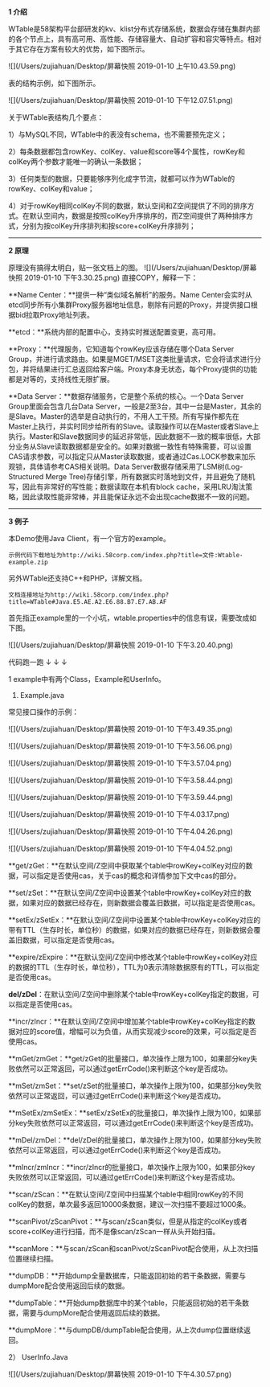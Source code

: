 **1 介绍**

WTable是58架构平台部研发的kv、klist分布式存储系统，数据会存储在集群内部的各个节点上，具有高可用、高性能、存储容量大、自动扩容和容灾等特点。相对于其它存在方案有较大的优势，如下图所示。

![](/Users/zujiahuan/Desktop/屏幕快照 2019-01-10 上午10.43.59.png)

表的结构示例，如下图所示。

![](/Users/zujiahuan/Desktop/屏幕快照 2019-01-10 下午12.07.51.png)

关于WTable表结构几个要点：

   1）与MySQL不同，WTable中的表没有schema，也不需要预先定义；

   2）每条数据都包含rowKey、colKey、value和score等4个属性，rowKey和colKey两个参数才能唯一的确认一条数据；
   
   3）任何类型的数据，只要能够序列化成字节流，就都可以作为WTable的rowKey、colKey和value；
   
   4）对于rowKey相同colKey不同的数据，默认空间和Z空间提供了不同的排序方式。在默认空间内，数据是按照colKey升序排序的，而Z空间提供了两种排序方式，分别为按colKey升序排列和按score+colKey升序排列；

-------
**2 原理**

原理没有搞得太明白，贴一张文档上的图。
![](/Users/zujiahuan/Desktop/屏幕快照 2019-01-10 下午3.30.25.png)
直接COPY，解释一下：

**Name Center：**提供一种“类似域名解析”的服务。Name Center会实时从etcd同步所有小集群Proxy服务器地址信息，剔除有问题的Proxy，并提供接口根据bid拉取Proxy地址列表。

**etcd：**系统内部的配置中心，支持实时推送配置变更，高可用。

**Proxy：**代理服务，它知道每个rowKey应该存储在哪个Data Server Group，并进行请求路由。如果是MGET/MSET这类批量请求，它会将请求进行分包，并将结果进行汇总返回给客户端。Proxy本身无状态，每个Proxy提供的功能都是对等的，支持线性无限扩展。

**Data Server：**数据存储服务，它是整个系统的核心。一个Data Server Group里面会包含几台Data Server，一般是2至3台，其中一台是Master，其余的是Slave。Master的选举是自动执行的，不用人工干预。所有写操作都先在Master上执行，并实时同步给所有的Slave。读取操作可以在Master或者Slave上执行。Master和Slave数据同步的延迟非常低，因此数据不一致的概率很低，大部分业务从Slave读取数据都是安全的。如果对数据一致性有特殊需要，可以设置CAS请求参数，可以指定只从Master读取数据，或者通过Cas.LOCK参数来加乐观锁，具体请参考CAS相关说明。Data Server数据存储采用了LSM树(Log-Structured Merge Tree)存储引擎，所有数据实时落地到文件，并且避免了随机写，因此有非常好的写性能；数据读取在本机有block cache，采用LRU淘汰策略，因此读取性能非常棒，并且能保证永远不会出现cache数据不一致的问题。



----------
   
**3 例子**

本Demo使用Java Client，有一个官方的example。

    示例代码下载地址为http://wiki.58corp.com/index.php?title=文件:Wtable-example.zip
另外WTable还支持C++和PHP，详解文档。

    文档连接地址为http://wiki.58corp.com/index.php?title=WTable#Java.E5.AE.A2.E6.88.B7.E7.AB.AF
    
首先指正example里的一个小坑，wtable.properties中的信息有误，需要改成如下图。

![](/Users/zujiahuan/Desktop/屏幕快照 2019-01-10 下午3.20.40.png)





代码跑一跑  ↓  ↓   ↓

1 example中有两个Class，Example和UserInfo。

  1) Example.java
  
  常见接口操作的示例：
  
  ![](/Users/zujiahuan/Desktop/屏幕快照 2019-01-10 下午3.49.35.png)
  
  ![](/Users/zujiahuan/Desktop/屏幕快照 2019-01-10 下午3.56.06.png)
  
  ![](/Users/zujiahuan/Desktop/屏幕快照 2019-01-10 下午3.57.04.png)

  ![](/Users/zujiahuan/Desktop/屏幕快照 2019-01-10 下午3.58.44.png)

  ![](/Users/zujiahuan/Desktop/屏幕快照 2019-01-10 下午3.59.44.png)
  
  ![](/Users/zujiahuan/Desktop/屏幕快照 2019-01-10 下午4.03.17.png)

  ![](/Users/zujiahuan/Desktop/屏幕快照 2019-01-10 下午4.04.26.png)
  
  ![](/Users/zujiahuan/Desktop/屏幕快照 2019-01-10 下午4.04.52.png)
  
**get/zGet：**在默认空间/Z空间中获取某个table中rowKey+colKey对应的数据，可以指定是否使用cas，关于cas的概念和详情参加下文中cas的部分。

**set/zSet：**在默认空间/Z空间中设置某个table中rowKey+colKey对应的数据，如果对应的数据已经存在，则新数据会覆盖旧数据，可以指定是否使用cas。

**setEx/zSetEx：**在默认空间/Z空间中设置某个table中rowKey+colKey对应的带有TTL（生存时长，单位秒）的数据，如果对应的数据已经存在，则新数据会覆盖旧数据，可以指定是否使用cas。

**expire/zExpire：**在默认空间/Z空间中修改某个table中rowKey+colKey对应的数据的TTL（生存时长，单位秒），TTL为0表示清除数据原有的TTL，可以指定是否使用cas。

**del/zDel**：在默认空间/Z空间中删除某个table中rowKey+colKey指定的数据，可以指定是否使用cas。

**incr/zIncr：**在默认空间/Z空间中增加某个table中rowKey+colKey指定的数据对应的score值，增幅可以为负值，从而实现减少score的效果，可以指定是否使用cas。

**mGet/zmGet：**get/zGet的批量接口，单次操作上限为100，如果部分key失败依然可以正常返回，可以通过getErrCode()来判断这个key是否成功。

**mSet/zmSet：**set/zSet的批量接口，单次操作上限为100，如果部分key失败依然可以正常返回，可以通过getErrCode()来判断这个key是否成功。

**mSetEx/zmSetEx：**setEx/zSetEx的批量接口，单次操作上限为100，如果部分key失败依然可以正常返回，可以通过getErrCode()来判断这个key是否成功。

**mDel/zmDel：**del/zDel的批量接口，单次操作上限为100，如果部分key失败依然可以正常返回，可以通过getErrCode()来判断这个key是否成功。

**mIncr/zmIncr：**incr/zIncr的批量接口，单次操作上限为100，如果部分key失败依然可以正常返回，可以通过getErrCode()来判断这个key是否成功。

**scan/zScan：**在默认空间/Z空间中扫描某个table中相同rowKey的不同colKey的数据，单次最多返回10000条数据，建议一次扫描不要超过1000条。

**scanPivot/zScanPivot：**与scan/zScan类似，但是从指定的colKey或者score+colKey进行扫描，而不是像scan/zScan一样从头开始扫描。

**scanMore：**与scan/zScan和scanPivot/zScanPivot配合使用，从上次扫描位置继续扫描。

**dumpDB：**开始dump全量数据库，只能返回初始的若干条数据，需要与dumpMore配合使用返回后续的数据。

**dumpTable：**开始dump数据库中的某个table，只能返回初始的若干条数据，需要与dumpMore配合使用返回后续的数据。

**dumpMore：**与dumpDB/dumpTable配合使用，从上次dump位置继续返回。


  2） UserInfo.Java
  
  
  ![](/Users/zujiahuan/Desktop/屏幕快照 2019-01-10 下午4.30.57.png)




    
    
